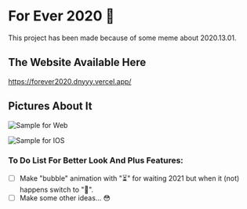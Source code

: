# For Ever 2020 🎉

This project has been made because of some meme about 2020.13.01.

## The Website Available Here

https://forever2020.dnyyy.vercel.app/

## Pictures About It

![Sample for Web](https://i.imgur.com/hbSRS5I.png)

![Sample for IOS](https://i.imgur.com/ewWYy32.png)

### To Do List For Better Look And Plus Features:

* [ ] Make "bubble" animation with "⏳" for waiting 2021 but when it (not) happens switch to "🎉".
* [ ] Make some other ideas... 😳